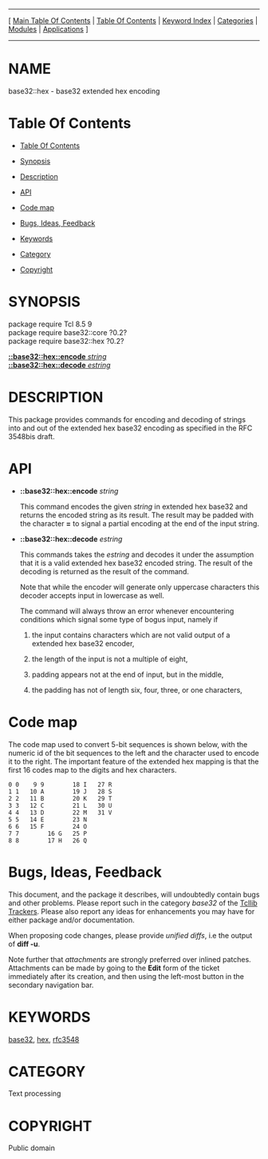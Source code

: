 
[//000000001]: # (base32::hex \- Base32 encoding)
[//000000002]: # (Generated from file 'base32hex\.man' by tcllib/doctools with format 'markdown')
[//000000003]: # (Public domain)
[//000000004]: # (base32::hex\(n\) 0\.2 tcllib "Base32 encoding")

<hr> [ <a href="../../../../toc.md">Main Table Of Contents</a> &#124; <a
href="../../../toc.md">Table Of Contents</a> &#124; <a
href="../../../../index.md">Keyword Index</a> &#124; <a
href="../../../../toc0.md">Categories</a> &#124; <a
href="../../../../toc1.md">Modules</a> &#124; <a
href="../../../../toc2.md">Applications</a> ] <hr>

# NAME

base32::hex \- base32 extended hex encoding

# <a name='toc'></a>Table Of Contents

  - [Table Of Contents](#toc)

  - [Synopsis](#synopsis)

  - [Description](#section1)

  - [API](#section2)

  - [Code map](#section3)

  - [Bugs, Ideas, Feedback](#section4)

  - [Keywords](#keywords)

  - [Category](#category)

  - [Copyright](#copyright)

# <a name='synopsis'></a>SYNOPSIS

package require Tcl 8\.5 9  
package require base32::core ?0\.2?  
package require base32::hex ?0\.2?  

[__::base32::hex::encode__ *string*](#1)  
[__::base32::hex::decode__ *estring*](#2)  

# <a name='description'></a>DESCRIPTION

This package provides commands for encoding and decoding of strings into and out
of the extended hex base32 encoding as specified in the RFC 3548bis draft\.

# <a name='section2'></a>API

  - <a name='1'></a>__::base32::hex::encode__ *string*

    This command encodes the given *string* in extended hex base32 and returns
    the encoded string as its result\. The result may be padded with the
    character __=__ to signal a partial encoding at the end of the input
    string\.

  - <a name='2'></a>__::base32::hex::decode__ *estring*

    This commands takes the *estring* and decodes it under the assumption that
    it is a valid extended hex base32 encoded string\. The result of the decoding
    is returned as the result of the command\.

    Note that while the encoder will generate only uppercase characters this
    decoder accepts input in lowercase as well\.

    The command will always throw an error whenever encountering conditions
    which signal some type of bogus input, namely if

      1. the input contains characters which are not valid output of a extended
         hex base32 encoder,

      1. the length of the input is not a multiple of eight,

      1. padding appears not at the end of input, but in the middle,

      1. the padding has not of length six, four, three, or one characters,

# <a name='section3'></a>Code map

The code map used to convert 5\-bit sequences is shown below, with the numeric id
of the bit sequences to the left and the character used to encode it to the
right\. The important feature of the extended hex mapping is that the first 16
codes map to the digits and hex characters\.

    0 0    9 9        18 I   27 R
    1 1   10 A        19 J   28 S
    2 2   11 B        20 K   29 T
    3 3   12 C        21 L   30 U
    4 4   13 D        22 M   31 V
    5 5   14 E        23 N
    6 6   15 F        24 O
    7 7        16 G   25 P
    8 8        17 H   26 Q

# <a name='section4'></a>Bugs, Ideas, Feedback

This document, and the package it describes, will undoubtedly contain bugs and
other problems\. Please report such in the category *base32* of the [Tcllib
Trackers](http://core\.tcl\.tk/tcllib/reportlist)\. Please also report any ideas
for enhancements you may have for either package and/or documentation\.

When proposing code changes, please provide *unified diffs*, i\.e the output of
__diff \-u__\.

Note further that *attachments* are strongly preferred over inlined patches\.
Attachments can be made by going to the __Edit__ form of the ticket
immediately after its creation, and then using the left\-most button in the
secondary navigation bar\.

# <a name='keywords'></a>KEYWORDS

[base32](\.\./\.\./\.\./\.\./index\.md\#base32), [hex](\.\./\.\./\.\./\.\./index\.md\#hex),
[rfc3548](\.\./\.\./\.\./\.\./index\.md\#rfc3548)

# <a name='category'></a>CATEGORY

Text processing

# <a name='copyright'></a>COPYRIGHT

Public domain
